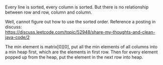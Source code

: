 
Every line is sorted,  every column is sorted. But there is no relationship between row and row, column and column.    

Well, cannot figure out how to use the sorted order.      Reference a posting in discuss:   
https://discuss.leetcode.com/topic/52948/share-my-thoughts-and-clean-java-code/2     

The min element is matrix[0][0], put all the min elements of all columns into a min heap first, which are the elements in first row.  Then for every element popped up from the heap, put the element in the next row into heap.       

 
